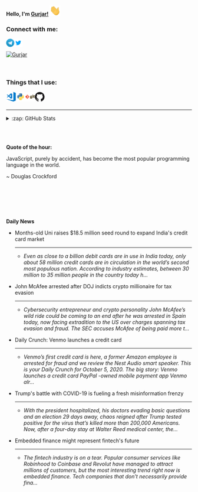 #### Hello, I'm [Gurjar!](https://GurjarKing.github.io) <img src="https://raw.githubusercontent.com/ABSphreak/ABSphreak/master/gifs/Hi.gif" width="30px"></h2>


### Connect with me:

[<img align="left" alt="Gurjar | Telegram" width="22px" src="https://raw.githubusercontent.com/github/explore/80688e429a7d4ef2fca1e82350fe8e3517d3494d/topics/telegram/telegram.png" />][Telegram]
[<img align="left" alt="Gurjar | Twitter" width="22px" src="https://raw.githubusercontent.com/github/explore/80688e429a7d4ef2fca1e82350fe8e3517d3494d/topics/twitter/twitter.png" />][Twitter]
<br >
<br >
<a href="https://github.com/GurjarKing"><img src="https://komarev.com/ghpvc/?username=GurjarKing" alt="Gurjar" /></a> <br />
<br />
<br />
<!-- <br >

![](https://visitor-badge.glitch.me/badge?page_id=GurjarKing)

<br /> -->

### Things that I use:

[<img align="left" alt="Visual Studio Code" width="26px" src="https://raw.githubusercontent.com/github/explore/80688e429a7d4ef2fca1e82350fe8e3517d3494d/topics/visual-studio-code/visual-studio-code.png" />][VSCode]
[<img align="left" alt="Python" width="26px" src="https://raw.githubusercontent.com/github/explore/80688e429a7d4ef2fca1e82350fe8e3517d3494d/topics/python/python.png" />][Python]
[<img align="left" alt="Git" width="26px" src="https://raw.githubusercontent.com/github/explore/80688e429a7d4ef2fca1e82350fe8e3517d3494d/topics/git/git.png" />][Git]
[<img align="left" alt="GitHub" width="26px" src="https://raw.githubusercontent.com/github/explore/78df643247d429f6cc873026c0622819ad797942/topics/github/github.png" />][Github]

<br />
<br />

---
<details>
  <summary>:zap: GitHub Stats</summary>

<img align="left" alt="Gurjar's Github Stats" src="https://github-readme-stats.vercel.app/api?username=GurjarKing&show_icons=true&hide_border=true&count_private=true&include_all_commit=true&theme=algolia" />

</details>

<!-- ### 🔔 My latest tweet
<a href="https://twitter.com/Gurjar_King43" target="_blank">
	<img src="https://github.com/GurjarKing/GurjarKing/raw/master/tweet.png" width="70%" align="center" alt="Click to view on Twitter" title="My latest tweet, as an image"/>
</a> -->
<br>

<pre>

</pre>

**Quote of the hour:**

JavaScript, purely by accident, has become the most popular programming language in the world.

~ Douglas Crockford
<pre>

</pre>
<br>
<pre>


</pre>
<strong>Daily News</strong>
  
  - Months-old Uni raises $18.5 million seed round to expand India's credit card market
     <hr/>
     
      - *Even as close to a billion debit cards are in use in India today, only about 58 million credit cards are in circulation in the world’s second most populous nation. According to industry estimates, between 30 million to 35 million people in the country today h…*
     
  - John McAfee arrested after DOJ indicts crypto millionaire for tax evasion
      <hr/>
      
      - *Cybersecurity entrepreneur and crypto personality John McAfee’s wild ride could be coming to an end after he was arrested in Spain today, now facing extradition to the US over charges spanning tax evasion and fraud. The SEC accuses McAfee of being paid more t…*
      
  - Daily Crunch: Venmo launches a credit card
      <hr/>
      
      - *Venmo’s first credit card is here, a former Amazon employee is arrested for fraud and we review the Nest Audio smart speaker. This is your Daily Crunch for October 5, 2020. The big story: Venmo launches a credit card PayPal -owned mobile payment app Venmo alr…*
      
  - Trump's battle with COVID-19 is fueling a fresh misinformation frenzy
      <hr/>
      
      - *With the president hospitalized, his doctors evading basic questions and an election 29 days away, chaos reigned after Trump tested positive for the virus that’s killed more than 200,000 Americans. Now, after a four-day stay at Walter Reed medical center, the…*
       
  - Embedded finance might represent fintech's future
      <hr/>
       
       - *The fintech industry is on a tear. Popular consumer services like Robinhood to Coinbase and Revolut have managed to attract millions of customers, but the most interesting trend right now is embedded finance. Tech companies that don’t necessarily provide fina…*
      

<br />

[VSCode]: https://code.visualstudio.com/
[Python]: https://www.python.org/
[Git]: https://git-scm.com/
[Github]: https://github.com/
[Telegram]: https://t.me/Gurjar_King/
[Twitter]: https://twitter.com/Gurjar_King43/
